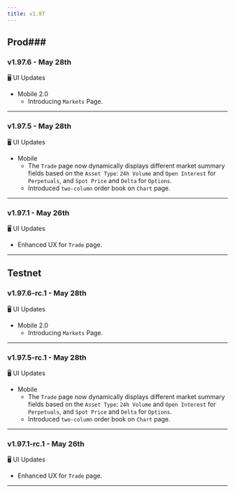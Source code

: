 ```yaml
---
title: v1.97
---
```

## Prod### 
### v1.97.6 - May 28th
🖥️  UI Updates
* Mobile 2.0
    * Introducing `Markets` Page.
---
### v1.97.5 - May 28th
🖥️  UI Updates
* Mobile
    * The `Trade` page now dynamically displays different market summary fields based on the `Asset Type`: `24h Volume` and `Open Interest` for `Perpetuals`, and `Spot Price` and `Delta` for `Options`.
    * Introduced `two-column` order book on `Chart` page.
---
### v1.97.1 - May 26th
🖥️  UI Updates
* Enhanced UX for `Trade` page.
---

## Testnet
### v1.97.6-rc.1 - May 28th
🖥️  UI Updates
* Mobile 2.0
    * Introducing `Markets` Page.
---
### v1.97.5-rc.1 - May 28th
🖥️  UI Updates
* Mobile
    * The `Trade` page now dynamically displays different market summary fields based on the `Asset Type`: `24h Volume` and `Open Interest` for `Perpetuals`, and `Spot Price` and `Delta` for `Options`.
    * Introduced `two-column` order book on `Chart` page.
---
### v1.97.1-rc.1 - May 26th
🖥️  UI Updates
* Enhanced UX for `Trade` page.
---
